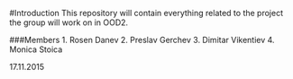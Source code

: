 #Introduction
This repository will contain everything related to the project the group will work on in OOD2.

###Members
	1. Rosen Danev
	2. Preslav Gerchev
	3. Dimitar Vikentiev
	4. Monica Stoica

17.11.2015